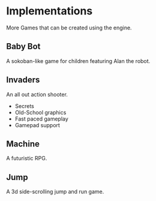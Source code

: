 # Implementations 
More Games that can be created using the engine.
## Baby Bot
A sokoban-like game for children featuring Alan the robot.
## Invaders
An all out action shooter.
- Secrets
- Old-School graphics
- Fast paced gameplay
- Gamepad support

## Machine
A futuristic RPG.

## Jump
A 3d side-scrolling jump and run game.
